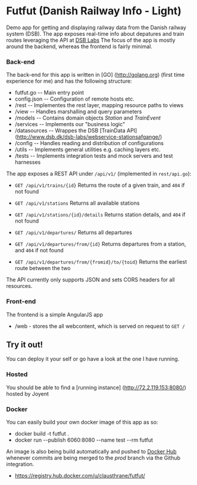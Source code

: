Futfut (Danish Railway Info - Light)
=========

Demo app for getting and displaying railway data from the Danish railway system (DSB). The app exposes real-time info about depatures and train routes leveraging the API at [DSB Labs](http://www.dsb.dk/dsb-labs/webservice-stationsafgange/) The focus of the app is mostly around the backend, whereas the frontend is fairly minimal.

### Back-end

The back-end for this app is written in [GO] (http://golang.org) (first time experience for me) and has the following structure:

* futfut.go -- Main entry point
* config.json -- Configuration of remote hosts etc.
* /rest -- Implementes the rest layer, mapping resource paths to views
* /view -- Handles marshalling and query parameters
* /models -- Contains domain objects *Station* and *TrainEvent*
* /services -- Implements our "business logic"
* /datasources -- Wrappes the DSB [TrainData API] (http://www.dsb.dk/dsb-labs/webservice-stationsafgange/)
* /config -- Handles reading and distribution of configurations
* /utils -- Implements general utilities e.g. caching layers etc.
* /tests -- Implements integration tests and mock servers and test harnesses

The app exposes a REST API under `/api/v1/` (implemented in `rest/api.go`):

* `GET /api/v1/trains/{id}` Returns the route of a given train, and `404` if not found

* `GET /api/v1/stations` Returns all available stations
* `GET /api/v1/stations/{id}/details` Returns station details, and `404` if not found

* `GET /api/v1/departures/` Returns all departures
* `GET /api/v1/departures/from/{id}` Returns departures from a station, and `404` if not found
* `GET /api/v1/departures/from/{fromid}/to/{toid}` Returns the earliest route between the two

The API currently only supports JSON and sets CORS headers for all resources.

### Front-end
The frontend is a simple AngularJS app

* /web - stores the all webcontent, which is served on request to `GET /`

Try it out!
-------------
You can deploy it your self or go have a look at the one I have running.

### Hosted

You should be able to find a [running instance] (http://72.2.119.153:8080/) hosted by
Joyent

### Docker

You can easily build your own docker image of this app as so:

* docker build -t futfut .
* docker run --publish 6060:8080 --name test --rm futfut

An image is also being build automatically and pushed to [Docker Hub](https://registry.hub.docker.com) whenever commits are being merged to the *prod* branch via the Github integration.

* https://registry.hub.docker.com/u/clausthrane/futfut/
